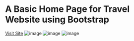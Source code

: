 # A Basic Home Page for Travel Website using Bootstrap 
[Visit Site](https://pareekshit08.github.io/Bootstrap-Website/)
![image](https://github.com/user-attachments/assets/ab5f9b41-7507-48e0-8619-b5bac85eeeb7)
![image](https://github.com/user-attachments/assets/967f09e4-86ec-40c4-a268-be7c06ad4b00)
![image](https://github.com/user-attachments/assets/0503f8be-7398-4ed8-b508-eb5c6e56dcc2)

